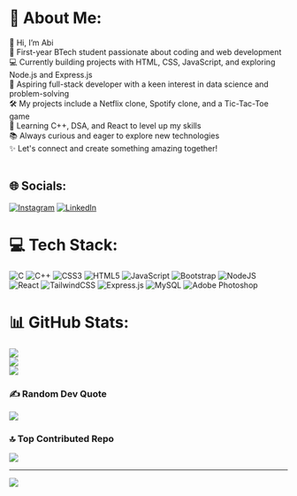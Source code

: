 # 💫 About Me:
👋 Hi, I’m Abi<br>🚀 First-year BTech student passionate about coding and web development<br>💻 Currently building projects with HTML, CSS, JavaScript, and exploring Node.js and Express.js<br>🌟 Aspiring full-stack developer with a keen interest in data science and problem-solving<br>🛠️ My projects include a Netflix clone, Spotify clone, and a Tic-Tac-Toe game<br>🌱 Learning C++, DSA, and React to level up my skills<br>📚 Always curious and eager to explore new technologies<br>✨ Let's connect and create something amazing together!<br><br>


## 🌐 Socials:
[![Instagram](https://img.shields.io/badge/Instagram-%23E4405F.svg?logo=Instagram&logoColor=white)](https://instagram.com/abiikx) [![LinkedIn](https://img.shields.io/badge/LinkedIn-%230077B5.svg?logo=linkedin&logoColor=white)](https://linkedin.com/in/abik4001) 

# 💻 Tech Stack:
![C](https://img.shields.io/badge/c-%2300599C.svg?style=for-the-badge&logo=c&logoColor=white) ![C++](https://img.shields.io/badge/c++-%2300599C.svg?style=for-the-badge&logo=c%2B%2B&logoColor=white) ![CSS3](https://img.shields.io/badge/css3-%231572B6.svg?style=for-the-badge&logo=css3&logoColor=white) ![HTML5](https://img.shields.io/badge/html5-%23E34F26.svg?style=for-the-badge&logo=html5&logoColor=white) ![JavaScript](https://img.shields.io/badge/javascript-%23323330.svg?style=for-the-badge&logo=javascript&logoColor=%23F7DF1E) ![Bootstrap](https://img.shields.io/badge/bootstrap-%238511FA.svg?style=for-the-badge&logo=bootstrap&logoColor=white) ![NodeJS](https://img.shields.io/badge/node.js-6DA55F?style=for-the-badge&logo=node.js&logoColor=white) ![React](https://img.shields.io/badge/react-%2320232a.svg?style=for-the-badge&logo=react&logoColor=%2361DAFB) ![TailwindCSS](https://img.shields.io/badge/tailwindcss-%2338B2AC.svg?style=for-the-badge&logo=tailwind-css&logoColor=white) ![Express.js](https://img.shields.io/badge/express.js-%23404d59.svg?style=for-the-badge&logo=express&logoColor=%2361DAFB) ![MySQL](https://img.shields.io/badge/mysql-4479A1.svg?style=for-the-badge&logo=mysql&logoColor=white) ![Adobe Photoshop](https://img.shields.io/badge/adobe%20photoshop-%2331A8FF.svg?style=for-the-badge&logo=adobe%20photoshop&logoColor=white)
# 📊 GitHub Stats:
![](https://github-readme-stats.vercel.app/api?username=MAGMA-KROSS&theme=dark&hide_border=false&include_all_commits=false&count_private=false)<br/>
![](https://github-readme-streak-stats.herokuapp.com/?user=MAGMA-KROSS&theme=dark&hide_border=false)<br/>
![](https://github-readme-stats.vercel.app/api/top-langs/?username=MAGMA-KROSS&theme=dark&hide_border=false&include_all_commits=false&count_private=false&layout=compact)

### ✍️ Random Dev Quote
![](https://quotes-github-readme.vercel.app/api?type=horizontal&theme=radical)

### 🔝 Top Contributed Repo
![](https://github-contributor-stats.vercel.app/api?username=MAGMA-KROSS&limit=5&theme=dark&combine_all_yearly_contributions=true)

---
[![](https://visitcount.itsvg.in/api?id=MAGMA-KROSS&icon=0&color=0)](https://visitcount.itsvg.in)

<!-- Proudly created with GPRM ( https://gprm.itsvg.in ) -->
